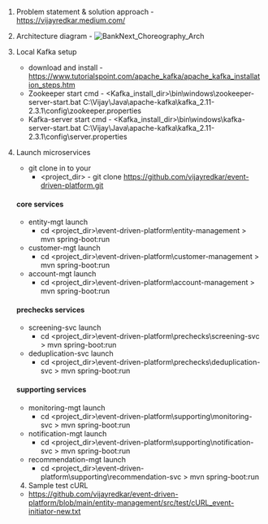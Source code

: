 1. Problem statement & solution approach - https://vijayredkar.medium.com/
2. Architecture diagram - ![BankNext_Choreography_Arch](https://user-images.githubusercontent.com/25388646/120706277-bd386080-c46d-11eb-98c8-7e2637750786.png)

3. Local Kafka setup
    - download and install - https://www.tutorialspoint.com/apache_kafka/apache_kafka_installation_steps.htm
    - Zookeeper start cmd  - <Kafka_install_dir>\bin\windows\zookeeper-server-start.bat C:\Vijay\Java\apache-kafka\kafka_2.11-2.3.1\config\zookeeper.properties
    - Kafka-server start cmd - <Kafka_install_dir>\bin\windows\kafka-server-start.bat C:\Vijay\Java\apache-kafka\kafka_2.11-2.3.1\config\server.properties
4. Launch microservices
   - git clone in to your 
     - <project_dir> - git clone https://github.com/vijayredkar/event-driven-platform.git
   #### core services
   - entity-mgt launch      
     - cd <project_dir>\event-driven-platform\entity-management >  mvn spring-boot:run
   - customer-mgt launch    
     - cd <project_dir>\event-driven-platform\customer-management >  mvn spring-boot:run
   - account-mgt launch     
     - cd <project_dir>\event-driven-platform\account-management >  mvn spring-boot:run   
   #### prechecks services
   - screening-svc launch     
     - cd <project_dir>\event-driven-platform\prechecks\screening-svc >  mvn spring-boot:run   
   - deduplication-svc launch     
     - cd <project_dir>\event-driven-platform\prechecks\deduplication-svc >  mvn spring-boot:run
   #### supporting services
   - monitoring-mgt launch  
     - cd <project_dir>\event-driven-platform\supporting\monitoring-svc >  mvn spring-boot:run
   - notification-mgt launch  
     - cd <project_dir>\event-driven-platform\supporting\notification-svc >  mvn spring-boot:run
   - recommendation-mgt launch 
     - cd <project_dir>\event-driven-platform\supporting\recommendation-svc >  mvn spring-boot:run
   4. Sample test cURL
   - https://github.com/vijayredkar/event-driven-platform/blob/main/entity-management/src/test/cURL_event-initiator-new.txt
